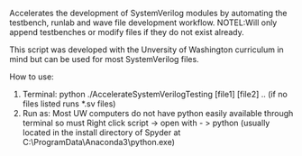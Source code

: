 Accelerates the development of SystemVerilog modules by automating the testbench, runlab and wave file development workflow. 
NOTEL:Will only append testbenches or modify files if they do not exist already. 

This script was developed with the Unversity of Washington curriculum in mind but can be used for most SystemVerilog files.

How to use:
1. Terminal: python ./AccelerateSystemVerilogTesting [file1] [file2] .. (if no files listed runs *.sv files)
2. Run as: Most UW computers do not have python easily available through terminal so must Right click script -> open with - > python (usually located in the install directory of Spyder at C:\ProgramData\Anaconda3\python.exe)
